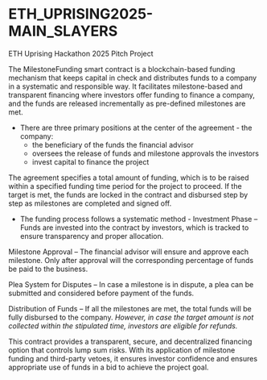 # ETH_UPRISING2025-MAIN_SLAYERS
ETH Uprising Hackathon 2025 Pitch Project

The MilestoneFunding smart contract is a blockchain-based funding mechanism that keeps capital in check and distributes funds to a company in a systematic and responsible way. It facilitates milestone-based and transparent financing where investors offer funding to finance a company, and the funds are released incrementally as pre-defined milestones are met.

- There are three primary positions at the center of the agreement -
the company:
  - the beneficiary of the funds
the financial advisor
  - oversees the release of funds and milestone approvals
  the investors
  - invest capital to finance the project

The agreement specifies a total amount of funding, which is to be raised within a specified funding time period for the project to proceed. If the target is met, the funds are locked in the contract and disbursed step by step as milestones are completed and signed off.

- The funding process follows a systematic method -
Investment Phase – Funds are invested into the contract by investors, which is tracked to ensure transparency and proper allocation.

Milestone Approval – The financial advisor will ensure and approve each milestone. Only after approval will the corresponding percentage of funds be paid to the business.

Plea System for Disputes – In case a milestone is in dispute, a plea can be submitted and considered before payment of the funds.

Distribution of Funds – If all the milestones are met, the total funds will be fully disbursed to the company.
*However, in case the target amount is not collected within the stipulated time, investors are eligible for refunds.*

This contract provides a transparent, secure, and decentralized financing option that controls lump sum risks. With its application of milestone funding and third-party vetoes, it ensures investor confidence and ensures appropriate use of funds in a bid to achieve the project goal.
